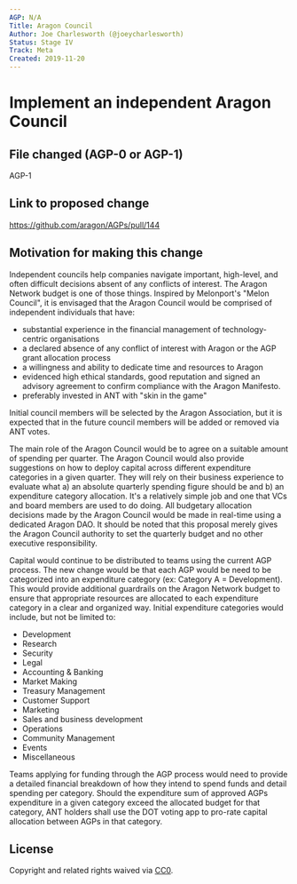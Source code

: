 ```yaml
---
AGP: N/A
Title: Aragon Council
Author: Joe Charlesworth (@joeycharlesworth)
Status: Stage IV
Track: Meta
Created: 2019-11-20
---
```


# Implement an independent Aragon Council 

## File changed (AGP-0 or AGP-1)

AGP-1

## Link to proposed change

https://github.com/aragon/AGPs/pull/144

## Motivation for making this change

Independent councils help companies navigate important, high-level, and often difficult decisions absent of any conflicts of interest. The Aragon Network budget is one of those things.  Inspired by Melonport's "Melon Council", it is envisaged that the Aragon Council would be comprised of independent individuals that have: 

- substantial experience in the financial management of technology-centric organisations
- a declared absence of any conflict of interest with Aragon or the AGP grant allocation process
- a willingness and ability to dedicate time and resources to Aragon
- evidenced high ethical standards, good reputation and signed an advisory agreement to confirm compliance with the Aragon Manifesto.
- preferably invested in ANT with "skin in the game"

Initial council members will be selected by the Aragon Association, but it is expected that in the future council members will be added or removed via ANT votes. 

The main role of the Aragon Council would be to agree on a suitable amount of spending per quarter.  The Aragon Council would also provide suggestions on how to deploy capital across different expenditure categories in a given quarter.  They will rely on their business experience to evaluate what a) an absolute quarterly spending figure should be and b) an expenditure category allocation. It's a relatively simple job and one that VCs and board members are used to do doing. All budgetary allocation decisions made by the Aragon Council would be made in real-time using a dedicated Aragon DAO. It should be noted that this proposal merely gives the Aragon Council authority to set the quarterly budget and no other executive responsibility.

Capital would continue to be distributed to teams using the current AGP process. The new change would be that each AGP would be need to be categorized into an expenditure category (ex: Category A = Development). This would provide additional guardrails on the Aragon Network budget to ensure that appropriate resources are allocated to each expenditure category in a clear and organized way. Initial expenditure categories would include, but not be limited to:

- Development
- Research
- Security
- Legal
- Accounting & Banking
- Market Making 
- Treasury Management
- Customer Support
- Marketing
- Sales and business development
- Operations
- Community Management 
- Events
- Miscellaneous

Teams applying for funding through the AGP process would need to provide a detailed financial breakdown of how they intend to spend funds and detail spending per category. Should the expenditure sum of approved AGPs expenditure in a given category exceed the allocated budget for that category, ANT holders shall use the DOT voting app to pro-rate capital allocation between AGPs in that category. 


## License
Copyright and related rights waived via [CC0](https://creativecommons.org/publicdomain/zero/1.0/).

